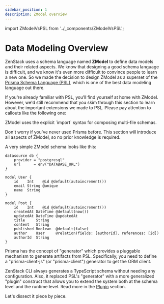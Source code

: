 ```yaml
---
sidebar_position: 1
description: ZModel overview
---
```


import ZModelVsPSL from '../_components/ZModelVsPSL';

# Data Modeling Overview

ZenStack uses a schema language named **ZModel** to define data models and their related aspects. We know that designing a good schema language is difficult, and we know it's even more difficult to convince people to learn a new one. So we made the decision to design ZModel as a superset of the [Prisma Schema Language (PSL)](https://www.prisma.io/docs/orm/prisma-schema), which is one of the best data modeling language out there.

If you're already familiar with PSL, you'll find yourself at home with ZModel. However, we'd still recommend that you skim through this section to learn about the important extensions we made to PSL. Please pay attention to callouts like the following one:

<ZModelVsPSL>
ZModel uses the explicit `import` syntax for composing multi-file schemas.
</ZModelVsPSL>

Don't worry if you've never used Prisma before. This section will introduce all aspects of ZModel, so no prior knowledge is required.

A very simple ZModel schema looks like this:

```zmodel title='zenstack/schema.zmodel'
datasource db {
    provider = "postgresql"
    url      = env("DATABASE_URL")
}

model User {
    id    Int    @id @default(autoincrement())
    email String @unique
    name  String
}

model Post {
    id    Int    @id @default(autoincrement())
    createdAt DateTime @default(now())
    updatedAt DateTime @updatedAt
    title     String
    content   String
    published Boolean  @default(false)
    author    User     @relation(fields: [authorId], references: [id])
    authorId  String
}
```

<ZModelVsPSL>
Prisma has the concept of "generator" which provides a pluggable mechanism to generate artifacts from PSL. Specifically, you need to define a "prisma-client-js" (or "prisma-client") generator to get the ORM client.

ZenStack CLI always generates a TypeScript schema without needing any configuration. Also, it replaced PSL's "generator" with a more generalized "plugin" construct that allows you to extend the system both at the schema level and the runtime level. Read more in the [Plugin](./plugin) section.
</ZModelVsPSL>

Let's dissect it piece by piece.

